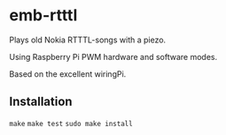 # emb-rtttl

Plays old Nokia RTTTL-songs with a piezo.

Using Raspberry Pi PWM hardware and software modes.

Based on the excellent wiringPi.

## Installation
`make`
`make test`
`sudo make install`
